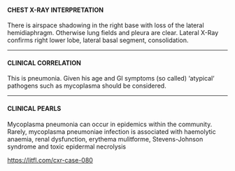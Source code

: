 #### CHEST X-RAY INTERPRETATION
There is airspace shadowing in the right base with loss of the lateral hemidiaphragm. Otherwise lung fields and pleura are clear. Lateral X-Ray confirms right lower lobe, lateral basal segment, consolidation.

---------------
#### CLINICAL CORRELATION
This is pneumonia. Given his age and GI symptoms (so called) ‘atypical‘ pathogens such as mycoplasma should be considered.

---------------
#### CLINICAL PEARLS
Mycoplasma pneumonia can occur in epidemics within the community. Rarely, mycoplasma pneumoniae infection is associated with haemolytic anaemia, renal dysfunction, erythema mulitforme, Stevens-Johnson syndrome and toxic epidermal necrolysis


<https://litfl.com/cxr-case-080>